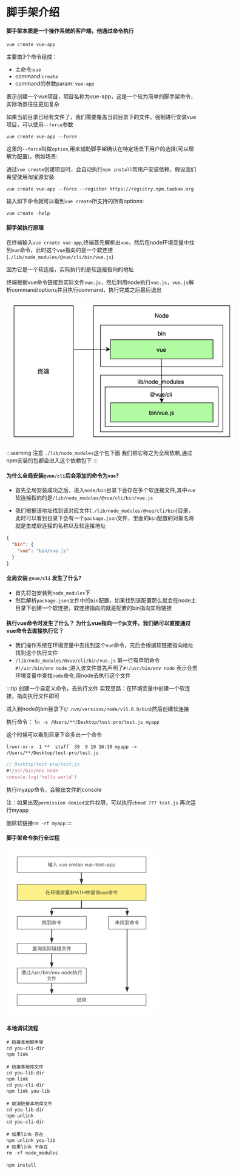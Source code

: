 # 脚手架介绍

#### 脚手架本质是一个操作系统的客户端，他通过命令执行

```shell
vue create vue-app
```

主要由3个命令组成：

* 主命令:`vue`
* command:`create`
* command的参数param: `vue-app`

表示创建一个vue项目，项目名称为vue-app，这是一个较为简单的脚手架命令，实际场景往往更加复杂

如果当前目录已经有文件了，我们需要覆盖当前目录下的文件，强制进行安装vue项目，可以使用`--force`参数

```shell
vue create vue-app --force
```

这里的`--force`叫做`option`,用来辅助脚手架确认在特定场景下用户的选择(可以理解为配置)，例如场景:

通过`vue create`创建项目时，会自动执行`npm install`帮用户安装依赖，假设我们希望使用淘宝源安装:

```shell
vue create vue-app --force --register https://registry.npm.taobao.org
```

输入如下命令就可以看到`vue create`所支持的所有options:

```shell
vue create -help
```

#### 脚手架执行原理

在终端输入`vue create vue-app`,终端首先解析出`vue`，然后在node环境变量中找到`vue`命令，此时这个`vue`指向的是一个软连接(`./lib/node_modules/@vue/cli/bin/vue.js`)

因为它是一个软连接，实际执行的是软连接指向的地址

终端根据vue命令链接到实际文件`vue.js`，然后利用node执行`vue.js`，`vue.js`解析command/options并且执行command，执行完成之后最后退出

<div style="text-align: left;width: 600px">
  <img src="../../images/framework/introduction_1.png" />
</div>

:::warning 注意
`./lib/node_modules`这个包下面 我们把它称之为全局依赖,通过npm安装的包都会进入这个依赖包下
:::

#### 为什么全局安装`@vue/cli`后会添加的命令为`vue`?
* 首先全局安装成功之后，进入`node/bin`目录下会存在多个软连接文件,其中`vue`软连接指向的是`/lib/node_modules/@vue/cli/bin/vue.js`

* 我们根据该地址找到该对应文件(`./lib/node_modules/@vue/cli/bin`)目录，此时可以看到目录下会有一个`package.json`文件，里面的`bin`配置的对象名称就是生成软连接的名称以及软连接地址
```json
{
  "bin": {
    "vue": "bin/vue.js"
  }
}
```

#### 全局安装 `@vue/cli` 发生了什么?
* 首先将包安装到`node_modules`下
* 然后解析`package.json`文件中的`bin`配置，如果找到该配置那么就会在node主目录下创建一个软连接，软连接指向的就是配置的bin指向实际链接

#### 执行vue命令时发生了什么？ 为什么vue指向一个js文件，我们确可以直接通过vue命令去直接执行它？
* 我们操作系统在环境变量中去找到这个`vue`命令，完后会根据软链接指向地址找到这个执行文件
* `/lib/node_modules/@vue/cli/bin/vue.js` 第一行有申明命令 `#!/usr/bin/env node` ;进入该文件首先声明了`#!/usr/bin/env node` 表示会去环境变量中查找`node`命令,用node去执行这个文件

:::tip 创建一个自定义命令，去执行文件
实现思路：在环境变量中创建一个软连接，指向执行文件即可

进入到node的bin目录下(`/.nvm/versions/node/v15.0.0/bin`)然后创建软连接

执行命令： `ln -s /Users/**/Desktop/test-pro/test.js myapp`

这个时候可以看到目录下会多出一个命令
```shell
lrwxr-xr-x  1 **  staff  39  9 19 16:10 myapp -> /Users/**/Desktop/test-pro/test.js
```

```js
// Desktop/test-pro/test.js
#!/usr/bin/env node
console.log('hello world')
```
执行myapp命令，会输出文件的console

注：如果出现`permission denied`文件权限，可以执行`chmod 777 test.js` 再次运行myapp

删除软链接`rm -rf myapp`
:::

#### 脚手架命令执行全过程
<div style="text-align: left;width: 400px">
  <img src="../../images/framework/introduction_2.png" />
</div>




#### 本地调试流程
```shell
# 链接本地脚手架
cd you-cli-dir
npm link

# 链接本地库文件
cd you-lib-dir
npm link
cd you-cli-dir
npm link you-lib

# 取消链接本地库文件
cd you-lib-dir
npm unlink
cd you-cli-dir

# 如果link 存在
npm unlink you-lib
# 如果link 不存在
rm -rf node_modules

npm install
```

